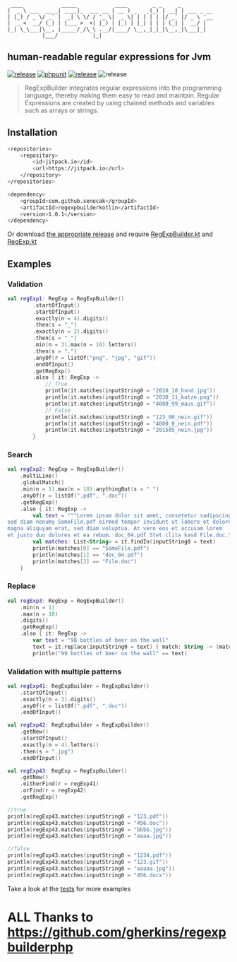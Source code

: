 ```asciidoc
 ____            _____            ____        _ _     _          
|  _ \ ___  __ _| ____|_  ___ __ | __ ) _   _(_) | __| | ___ _ __
| |_) / _ \/ _` |  _| \ \/ / '_ \|  _ \| | | | | |/ _` |/ _ \ '__
|  _ <  __/ (_| | |___ >  <| |_) | |_) | |_| | | | (_| |  __/ |  
|_| \_\___|\__, |_____/_/\_\ .__/|____/ \__,_|_|_|\__,_|\___|_|  
           |___/           |_|                                   
```
## human-readable regular expressions for Jvm
[![release](https://img.shields.io/github/v/release/senocak/regexpbuilderkotlin.svg?style=flat-square)](https://img.shields.io/github/v/release/senocak/regexpbuilderkotlin/releases)
[![phpunit](https://img.shields.io/github/actions/workflow/status/senocak/regexpbuilderkotlin/main.yml?style=flat-square&color=lightgreen)](https://github.com/senocak/regexpbuilderphp/actions)
[![release](https://img.shields.io/badge/coverage-100%25-lightgreen?style=flat-square)](https://github.com/senocak/regexpbuilderkotlin/releases)
![release](https://img.shields.io/badge/much-wow-lightgreen?style=flat-square)

> RegExpBuilder integrates regular expressions into the programming language, thereby making them easy to read and maintain. Regular Expressions are created by using chained methods and variables such as arrays or strings.

## Installation

```bash
<repositories>
    <repository>
        <id>jitpack.io</id>
        <url>https://jitpack.io</url>
    </repository>
</repositories>
```
```bash
<dependency>
    <groupId>com.github.senocak</groupId>
    <artifactId>regexpbuilderkotlin</artifactId>
    <version>1.0.1</version>
</dependency>
```

Or download [the appropriate release](https://github.com/senocak/regexpbuilderkotlin/releases/latest)
and require [RegExpBuilder.kt](lib/src/main/kotlin/com/github/senocak/regexb/RegExpBuilder.kt) and [RegExp.kt](lib/src/main/kotlin/com/github/senocak/regexb/RegExp.kt)


## Examples

### Validation

```kotlin
val regExp1: RegExp = RegExpBuilder()
        .startOfInput()
        .startOfInput()
        .exactly(n = 4).digits()
        .then(s = "_")
        .exactly(n = 2).digits()
        .then(s = "_")
        .min(n = 3).max(n = 10).letters()
        .then(s = ".")
        .anyOf(r = listOf("png", "jpg", "gif"))
        .endOfInput()
        .getRegExp()
        .also { it: RegExp ->
            // True
            println(it.matches(inputString0 = "2020_10_hund.jpg"))
            println(it.matches(inputString0 = "2030_11_katze.png"))
            println(it.matches(inputString0 = "4000_99_maus.gif"))
            // False
            println(it.matches(inputString0 = "123_00_nein.gif"))
            println(it.matches(inputString0 = "4000_0_nein.pdf"))
            println(it.matches(inputString0 = "201505_nein.jpg"))
        }
```

### Search

```kotlin
val regExp2: RegExp = RegExpBuilder()
    .multiLine()
    .globalMatch()
    .min(n = 1).max(n = 10).anythingBut(s = " ")
    .anyOf(r = listOf(".pdf", ".doc"))
    .getRegExp()
    .also { it: RegExp ->
        val text = """Lorem ipsum dolor sit amet, consetetur sadipscing elitr,
sed diam nonumy SomeFile.pdf eirmod tempor invidunt ut labore et dolore
magna aliquyam erat, sed diam voluptua. At vero eos et accusam lorem
et justo duo dolores et ea rebum. doc_04.pdf Stet clita kasd File.doc."""
        val matches: List<String> = it.findIn(inputString0 = text)
        println(matches[0] == "SomeFile.pdf")
        println(matches[1] == "doc_04.pdf")
        println(matches[2] == "File.doc")
    }
```

### Replace

```kotlin
val regExp3: RegExp = RegExpBuilder()
    .min(n = 1)
    .max(n = 10)
    .digits()
    .getRegExp()
    .also { it: RegExp ->
        var text = "98 bottles of beer on the wall"
        text = it.replace(inputString0 = text) { match: String -> (match.toInt() + 1).toString() }
        println("99 bottles of beer on the wall" == text)
```

### Validation with multiple patterns

```kotlin
val regExp41: RegExpBuilder = RegExpBuilder()
    .startOfInput()
    .exactly(n = 3).digits()
    .anyOf(r = listOf(".pdf", ".doc"))
    .endOfInput()

val regExp42: RegExpBuilder = RegExpBuilder()
    .getNew()
    .startOfInput()
    .exactly(n = 4).letters()
    .then(s = ".jpg")
    .endOfInput()

val regExp43: RegExp = RegExpBuilder()
    .getNew()
    .eitherFind(r = regExp41)
    .orFind(r = regExp42)
    .getRegExp()

//true
println(regExp43.matches(inputString0 = "123.pdf"))
println(regExp43.matches(inputString0 = "456.doc"))
println(regExp43.matches(inputString0 = "bbbb.jpg"))
println(regExp43.matches(inputString0 = "aaaa.jpg"))

//false
println(regExp43.matches(inputString0 = "1234.pdf"))
println(regExp43.matches(inputString0 = "123.gif"))
println(regExp43.matches(inputString0 = "aaaaa.jpg"))
println(regExp43.matches(inputString0 = "456.docx"))
```

Take a look at the [tests](lib/src/test/kotlin/com/github/senocak/regexb/LibraryTest.kt) for more examples

# ALL Thanks to https://github.com/gherkins/regexpbuilderphp